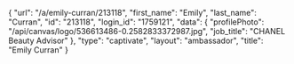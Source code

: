 {
    "url": "\/a\/emily-curran\/213118",
    "first_name": "Emily",
    "last_name": "Curran",
    "id": "213118",
    "login_id": "1759121",
    "data": {
        "profilePhoto": "\/api\/canvas\/logo\/536613486-0.2582833372987.jpg",
        "job_title": "CHANEL Beauty Advisor"
    },
    "type": "captivate",
    "layout": "ambassador",
    "title": "Emily Curran"
}